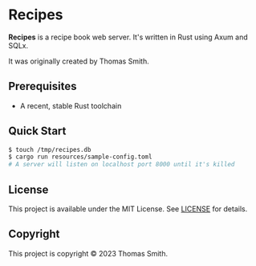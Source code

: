 # Recipes
**Recipes** is a recipe book web server. It's written in Rust using Axum and
SQLx.

It was originally created by Thomas Smith.

## Prerequisites
- A recent, stable Rust toolchain

## Quick Start
```sh
$ touch /tmp/recipes.db
$ cargo run resources/sample-config.toml
# A server will listen on localhost port 8000 until it's killed
```

## License
This project is available under the MIT License. See [LICENSE](./LICENSE) for
details.

## Copyright
This project is copyright © 2023 Thomas Smith.
